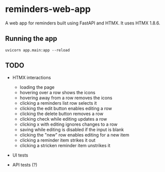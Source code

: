 # reminders-web-app

A web app for reminders built using FastAPI and HTMX.
It uses HTMX 1.8.6.


## Running the app

```
uvicorn app.main:app --reload
```


## TODO

* HTMX interactions
  * loading the page
  * hovering over a row shows the icons
  * hovering away from a row removes the icons
  * clicking a reminders list row selects it
  * clicking the edit button enables editing a row
  * clicking the delete button removes a row
  * clicking check while editing updates a row
  * clicking x with editing ignores changes to a row
  * saving while editing is disabled if the input is blank
  * clicking the "new" row enables editing for a new item
  * clicking a reminder item strikes it out
  * clicking a stricken reminder item unstrikes it

* UI tests
* API tests (?)
